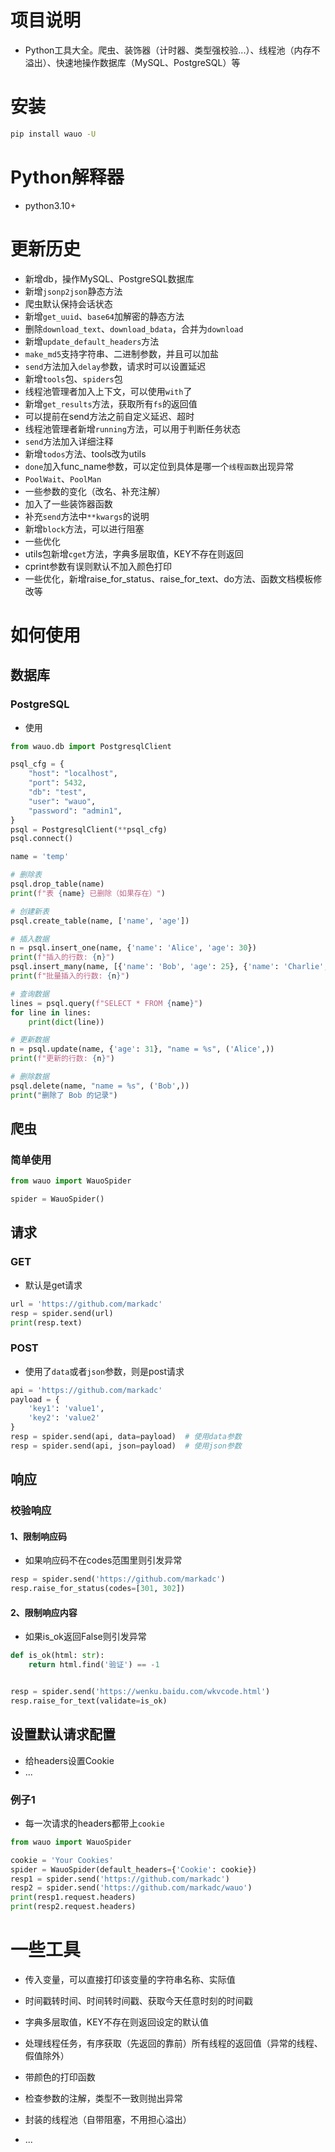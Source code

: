 # 项目说明

- Python工具大全。爬虫、装饰器（计时器、类型强校验...）、线程池（内存不溢出）、快速地操作数据库（MySQL、PostgreSQL）等

# 安装

```bash
pip install wauo -U
```

# Python解释器

- python3.10+

# 更新历史

- 新增db，操作MySQL、PostgreSQL数据库
- 新增`jsonp2json`静态方法
- 爬虫默认保持会话状态
- 新增`get_uuid`、`base64`加解密的静态方法
- 删除`download_text`、`download_bdata`，合并为`download`
- 新增`update_default_headers`方法
- `make_md5`支持字符串、二进制参数，并且可以加盐
- `send`方法加入`delay`参数，请求时可以设置延迟
- 新增`tools`包、`spiders`包
- 线程池管理者加入上下文，可以使用`with`了
- 新增`get_results`方法，获取所有`fs`的返回值
- 可以提前在send方法之前自定义延迟、超时
- 线程池管理者新增`running`方法，可以用于判断任务状态
- `send`方法加入详细注释
- 新增`todos`方法、tools改为utils
- `done`加入func_name参数，可以定位到具体是哪一个`线程函数`出现异常
- `PoolWait`、`PoolMan`
- 一些参数的变化（改名、补充注解）
- 加入了一些装饰器函数
- 补充`send`方法中`**kwargs`的说明
- 新增`block`方法，可以进行阻塞
- 一些优化
- utils包新增`cget`方法，字典多层取值，KEY不存在则返回<default>
- cprint参数有误则默认不加入颜色打印
- 一些优化，新增raise_for_status、raise_for_text、do方法、函数文档模板修改等

# 如何使用

## 数据库

### PostgreSQL

- 使用

```python
from wauo.db import PostgresqlClient

psql_cfg = {
    "host": "localhost",
    "port": 5432,
    "db": "test",
    "user": "wauo",
    "password": "admin1",
}
psql = PostgresqlClient(**psql_cfg)
psql.connect()

name = 'temp'

# 删除表
psql.drop_table(name)
print(f"表 {name} 已删除（如果存在）")

# 创建新表
psql.create_table(name, ['name', 'age'])

# 插入数据
n = psql.insert_one(name, {'name': 'Alice', 'age': 30})
print(f"插入的行数: {n}")
psql.insert_many(name, [{'name': 'Bob', 'age': 25}, {'name': 'Charlie', 'age': 35}])
print(f"批量插入的行数: {n}")

# 查询数据
lines = psql.query(f"SELECT * FROM {name}")
for line in lines:
    print(dict(line))

# 更新数据
n = psql.update(name, {'age': 31}, "name = %s", ('Alice',))
print(f"更新的行数: {n}")

# 删除数据
psql.delete(name, "name = %s", ('Bob',))
print("删除了 Bob 的记录")

```

## 爬虫

### 简单使用

```python
from wauo import WauoSpider

spider = WauoSpider()
```

## 请求

### GET

- 默认是get请求

```python
url = 'https://github.com/markadc'
resp = spider.send(url)
print(resp.text)
```

### POST

- 使用了`data`或者`json`参数，则是post请求

```python
api = 'https://github.com/markadc'
payload = {
    'key1': 'value1',
    'key2': 'value2'
}
resp = spider.send(api, data=payload)  # 使用data参数
resp = spider.send(api, json=payload)  # 使用json参数
```

## 响应

### 校验响应

#### 1、限制响应码

- 如果响应码不在codes范围里则引发异常

```python
resp = spider.send('https://github.com/markadc')
resp.raise_for_status(codes=[301, 302])
```

#### 2、限制响应内容

- 如果is_ok返回False则引发异常

```python
def is_ok(html: str):
    return html.find('验证') == -1


resp = spider.send('https://wenku.baidu.com/wkvcode.html')
resp.raise_for_text(validate=is_ok)
```

## 设置默认请求配置

- 给headers设置Cookie
- ...

### 例子1

- 每一次请求的headers都带上`cookie`

```python
from wauo import WauoSpider

cookie = 'Your Cookies'
spider = WauoSpider(default_headers={'Cookie': cookie})
resp1 = spider.send('https://github.com/markadc')
resp2 = spider.send('https://github.com/markadc/wauo')
print(resp1.request.headers)
print(resp2.request.headers)
```

# 一些工具

- 传入变量，可以直接打印该变量的字符串名称、实际值

- 时间戳转时间、时间转时间戳、获取今天任意时刻的时间戳

- 字典多层取值，KEY不存在则返回设定的默认值

- 处理线程任务，有序获取（先返回的靠前）所有线程的返回值（异常的线程、假值除外）

- 带颜色的打印函数

- 检查参数的注解，类型不一致则抛出异常

- 封装的线程池（自带阻塞，不用担心溢出）

- ...